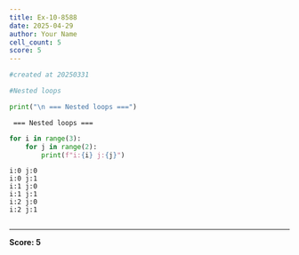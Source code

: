 ```yaml
---
title: Ex-10-8588
date: 2025-04-29
author: Your Name
cell_count: 5
score: 5
---
```


```python
#created at 20250331
```


```python
#Nested loops
```


```python
print("\n === Nested loops ===")
```

    
     === Nested loops ===



```python
for i in range(3):
    for j in range(2):
        print(f"i:{i} j:{j}")
```

    i:0 j:0
    i:0 j:1
    i:1 j:0
    i:1 j:1
    i:2 j:0
    i:2 j:1



```python

```


---
**Score: 5**